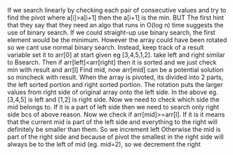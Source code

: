 If we search linearly by checking each pair of consecutive values and try to find the pivot where a[i]>a[i+1] then the a[i+1] is the min.
BUT The first hint that they say that they need an algo that runs in O(log n) time suggests the use of binary search. If we could straight-up use binary search, the first element would be the minimum. However the array could have been rotated so we cant use normal binary search. Instead,
keep track of a result variable set it to arr[0] at start
given eg [3,4,5,1,2]. take left and right similar to Bsearch. Then if arr[left]<arr[right] then it is sorted and we just check min with result and arr[l]
Find mid, now arr[mid] can be a potential solution so mincheck with result.
When the array is pivoted, its divided into 2 parts, the left sorted portion and right sorted portion. The rotation puts the larger values from right side of original array onto the left side. In the above eg. [3,4,5] is left and [1,2] is right side. Now we need to check which side the mid belongs to. If it is a part of left side then we need to search only right side bcs of above reason.
Now we check if arr[mid]>=arr[l]. If it is it means that the current mid is part of the left side and everything to the right will definitely be smaller than them. So we increment left
Otherwise the mid is part of the right side and because of pivot the smallest in the right side will always be to the left of mid (eg. mid=2), so we decrement the right